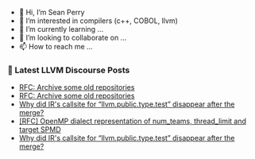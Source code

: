 - 👋 Hi, I’m Sean Perry
- 👀 I’m interested in compilers (c++, COBOL, llvm)
- 🌱 I’m currently learning ...
- 💞️ I’m looking to collaborate on ...
- 📫 How to reach me ...

<!---
s66perry/s66perry is a ✨ special ✨ repository because its `README.md` (this file) appears on your GitHub profile.
You can click the Preview link to take a look at your changes.
--->
### 📕 Latest LLVM Discourse Posts

<!-- DISCOURSE-LLVM:START -->
- [RFC: Archive some old repositories](https://discourse.llvm.org/t/rfc-archive-some-old-repositories/82313#post_4)
- [RFC: Archive some old repositories](https://discourse.llvm.org/t/rfc-archive-some-old-repositories/82313#post_3)
- [Why did IR&#39;s callsite for “llvm.public.type.test” disappear after the merge?](https://discourse.llvm.org/t/why-did-irs-callsite-for-llvm-public-type-test-disappear-after-the-merge/82277#post_4)
- [[RFC] OpenMP dialect representation of num_teams, thread_limit and target SPMD](https://discourse.llvm.org/t/rfc-openmp-dialect-representation-of-num-teams-thread-limit-and-target-spmd/81106#post_10)
- [Why did IR&#39;s callsite for “llvm.public.type.test” disappear after the merge?](https://discourse.llvm.org/t/why-did-irs-callsite-for-llvm-public-type-test-disappear-after-the-merge/82277#post_3)
<!-- DISCOURSE-LLVM:END -->
